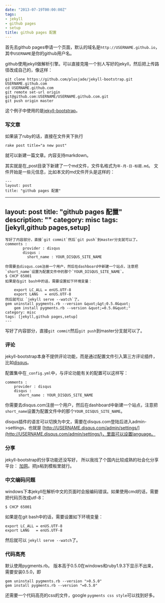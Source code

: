 ```yaml
---
date: "2013-07-19T00:00:00Z"
tags:
- jekyll
- github pages
- setup
title: github pages 配置
---
```


首先去github pages申请一个页面，默认的域名是`http://USERNAME.github.io`，其中`USERNAME`是你的github用户名。

github使用jekyll做解析引擎。可以直接克隆一个别人写好的jekyll，然后把上传路径改成自己的，像这样：

```
git clone https://github.com/plusjade/jekyll-bootstrap.git USERNAME.github.com
cd USERNAME.github.com
git remote set-url origin git@github.com:USERNAME/USERNAME.github.com.git
git push origin master
```

这个例子中使用的是[jekyll-bootstrap]("https://github.com/plusjade/jekyll-bootstrap")。

### 写文章

如果装了ruby的话，直接在文件夹下执行

	rake post title="a new post"

就可以新建一篇文章。内容支持markdown。

其实就是在_post目录下新建了一个md文件，文件名格式为`年-月-日-标题.md`。 文件开始是一些元信息，比如本文的md文件开头是这样的：

```
---
layout: post
title: "github pages 配置"
```
---
layout: post
title: &quot;github pages 配置&quot;
description: &quot;&quot;
category: misc
tags: [jekyll,github pages,setup]
---
```
写好了内容部分，直接`git commit`然后`git push`到master分支就可以了。
comments :
	    provider : disqus
	    disqus :
	      short_name : YOUR_DISQUS_SITE_NAME
	      
你需要去disqus.com注册一个用户，然后在dashboard中新建一个站点，注意把`short_name`设置为配置文件中的那个`YOUR_DISQUS_SITE_NAME`。
$ CHCP 65001
如果是在git bash中的话，需要设置如下环境变量： 
	
	export LC_ALL = enUS.UTF-8
	export LANG   = enUS.UTF-8
然后就可以 `jekyll serve --watch`了。
gem uninstall pygments.rb --version &quot;&gt;0.5.0&quot;
	gem install pygments.rb --version &quot;=0.5.0&quot;"
category: misc
tags: [jekyll,github pages,setup]
---
```
写好了内容部分，直接`git commit`然后`git push`到master分支就可以了。

### 评论

jekyll-bootstrap本身不提供评论功能，而是通过配置文件引入第三方评论插件， 比如[disqus](http://disqus.com/)。 

配置集中在`_config.yml`中，与评论功能有关的配置可以这样写：

	comments :
	    provider : disqus
	    disqus :
	      short_name : YOUR_DISQUS_SITE_NAME
	      
你需要去disqus.com注册一个用户，然后在dashboard中新建一个站点，注意把`short_name`设置为配置文件中的那个`YOUR_DISQUS_SITE_NAME`。

disqus插件的语言可以切换为中文，需要在disqus.com登陆后进入admin->settings，也就是 [http://USERNAME.disqus.com/admin/settings/](http://USERNAME.disqus.com/admin/settings/)，里面可以设置language。

### 分享

jekyll-bootstrap的分享功能还没写好， 所以我找了个国内比较成熟的社会化分享平台： [加网](http://www.jiathis.com/getcode/icon)。把js粘到模板里就行。

### 中文编码问题
windows下本jekyll在解析中文的页面时会报编码错误。如果使用cmd的话，需要把代码页改成utf-8：

	$ CHCP 65001

如果是在git bash中的话，需要设置如下环境变量： 
	
	export LC_ALL = enUS.UTF-8
	export LANG   = enUS.UTF-8

然后就可以 `jekyll serve --watch`了。

### 代码高亮

默认使用pygments.rb。 版本高于0.5.0在windows和ruby1.9.3下显示不出来，需要安装0.5.0，即

	gem uninstall pygments.rb --version ">0.5.0"
	gem install pygments.rb --version "=0.5.0"

还需要一个代码高亮的css的文件，google `pygments css style`可以找到好多。